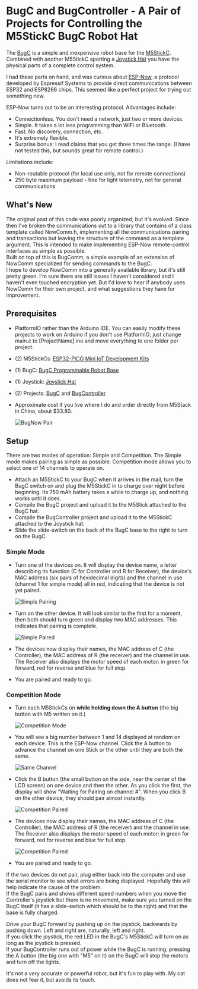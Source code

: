 # BugC and BugController - A Pair of Projects for Controlling the M5StickC BugC Robot Hat

The [BugC](https://m5stack.com/collections/m5-hat/products/bugc-w-o-m5stickc) is a simple and inexpensive robot base for the [M5StickC](https://m5stack.com/collections/m5-hat/products/stick-c). Combined with another M5StickC sporting a [Joystick Hat](https://m5stack.com/collections/m5-hat/products/m5stickc-joystick-hat) you have the physical parts of a complete control system.

I had these parts on hand, and was curious about [ESP-Now](https://docs.espressif.com/projects/esp-idf/en/latest/esp32/api-reference/network/esp_now.html#esp-now), a protocol developed by Espressif Systems to provide direct communications between ESP32 and ESP8266 chips. This seemed like a perfect project for trying out something new.

ESP-Now turns out to be an interesting protocol. Advantages include:

* Connectionless. You don't need a network, just two or more devices.
* Simple. It takes a lot less programming than WiFi or Bluetooth.
* Fast. No discovery, connection, etc.
* It's extremely flexible.
* Surprise bonus: I read claims that you get three times the range. (I have not tested this, but sounds great for remote control.)

Limitations include:

* Non-routable protocol (for local use only, not for remote connections)
* 250 byte maximum payload - fine for light telemetry, not for general communications

## What's New

The original post of this code was poorly organized, but it's evolved. Since then I've broken the communications out to a library that contains of a class template called NowComm.h, implementing all the communications pairing and transactions but leaving the structure of the command as a template argument. This is intended to make implementing ESP-Now remote-control interfaces as simple as possible.  
Built on top of this is BugComm, a simple example of an extension of NowComm specialized for sending commands to the BugC.  
I hope to develop NowComm into a generally available library, but it's still pretty green. I'm sure there are still issues I haven't considered and I haven't even touched encryption yet. But I'd love to hear if anybody uses NowComm for their own project, and what suggestions they have for improvement.

## Prerequisites

* PlatformIO rather than the Arduino IDE. You can easily modify these projects to work on Arduino if you don't use PlatformIO; just change main.c to [ProjectName].ino and move everything to one folder per project.
* (2) M5StickCs: [ESP32-PICO Mini IoT Development Kits](https://m5stack.com/collections/m5-hat/products/stick-c)
* (1) BugC: [BugC Programmable Robot Base](https://m5stack.com/collections/m5-hat/products/bugc-w-o-m5stickc)
* (1) Joystick: [Joystick Hat](https://m5stack.com/collections/m5-hat/products/m5stickc-joystick-hat)
* (2) Projects: [BugC](https://github.com/vkichline/BugC) and [BugController](https://github.com/vkichline/BugController)
* Approximate cost if you live where I do and order directly from M5Stack in China, about $33.80.

    ![BugNow Pair](./images/BugNow.png)

## Setup

There are two modes of operation: Simple and Competition. The Simple mode makes pairing as simple as possible. Competition mode allows you to select one of 14 channels to operate on.

* Attach an M5StickC to your BugC when it arrives in the mail, turn the BugC switch on and plug the M5StickC in to charge over night before beginning. Its 750 mAh battery takes a while to charge up, and nothing works until it does.
* Compile the BugC project and upload it to the M5Stick attached to the BugC hat.
* Compile the BugController project and upload it to the M5StickC attached to the Joystick hat.
* Slide the slide-switch on the back of the BugC base to the right to turn on the BugC.

### Simple Mode

* Turn one of the devices on. It will display the device name, a letter describing its function (C for Controller and R for Receiver), the device's MAC address (six pairs of hexidecimal digits) and the channel in use (channel 1 for simple mode) all in red, indicating that the device is not yet paired.

    ![Simple Pairing](./images/SimplePairing.png)

* Turn on the other device. It will look similar to the first for a moment, then both should turn green and display two MAC addresses. This indicates that pairing is complete.

    ![Simple Paired](./images/SimplePaired.png)

* The devices now display their names, the MAC address of C (the Controller), the MAC address of R (the receiver) and the channel in use. The Receiver also displays the motor speed of each motor: in green for forward, red for reverse and blue for full stop.
* You are paired and ready to go.

### Competition Mode

* Turn each M5StickCs on **while holding down the A button** (the big button with M5 written on it.)

    ![Competition Mode](./images/CompMode.png)

* You will see a big number between 1 and 14 displayed at random on each device. This is the ESP-Now channel. Click the A button to advance the channel on one Stick or the other until they are both the same.

    ![Same Channel](./images/SameChannel.png)

* Click the B button (the small button on the side, near the center of the LCD screen) on one device and then the other. As you click the first, the display will show "Waiting for Pairing on channel #". When you click B on the other device, they should pair almost instantly.

    ![Competition Paired](./images/OneWaiting.png)

* The devices now display their names, the MAC address of C (the Controller), the MAC address of R (the receiver) and the channel in use. The Receiver also displays the motor speed of each motor: in green for forward, red for reverse and blue for full stop.

    ![Competition Paired](./images/CompPaired.png)

* You are paired and ready to go.

If the two devices do not pair, plug either back into the computer and use the serial monitor to see what errors are being displayed. Hopefully this will help indicate the cause of the problem.  
If the BugC pairs and shows different speed numbers when you move the Controller's joystick but there is no movement, make sure you turned on the BugC itself (it has a slide-switch which should be to the right) and that the base is fully charged.

Drive your BugC forward by pushing up on the joystick, backwards by pushing down. Left and right are, naturally, left and right.  
If you click the joystick, the red LED in the BugC's M5StickC will turn on as long as the joystick is pressed.  
If your BugController runs out of power while the BugC is running, pressing the A button (the big one with "M5" on it) on the BugC will stop the motors and turn off the lights.  

It's not a very accurate or powerful robot, but it's fun to play with. My cat does not fear it, but avoids its touch.
